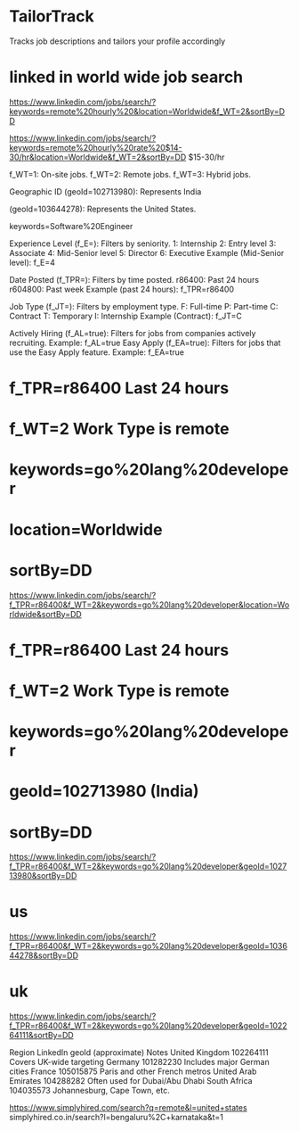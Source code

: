 # TailorTrack
Tracks job descriptions and tailors your profile accordingly

# linked in world wide job search

https://www.linkedin.com/jobs/search/?keywords=remote%20hourly%20&location=Worldwide&f_WT=2&sortBy=DD


https://www.linkedin.com/jobs/search/?keywords=remote%20hourly%20rate%20$14-30/hr&location=Worldwide&f_WT=2&sortBy=DD
$15-30/hr


f_WT=1: On-site jobs.
f_WT=2: Remote jobs.
f_WT=3: Hybrid jobs. 


Geographic ID (geoId=102713980): Represents India

(geoId=103644278): Represents the United States.

keywords=Software%20Engineer

Experience Level (f_E=): Filters by seniority.
1: Internship
2: Entry level
3: Associate
4: Mid-Senior level
5: Director
6: Executive
Example (Mid-Senior level): f_E=4

Date Posted (f_TPR=): Filters by time posted.
r86400: Past 24 hours
r604800: Past week
Example (past 24 hours): f_TPR=r86400


Job Type (f_JT=): Filters by employment type.
F: Full-time
P: Part-time
C: Contract
T: Temporary
I: Internship
Example (Contract): f_JT=C

Actively Hiring (f_AL=true): Filters for jobs from companies actively recruiting.
Example: f_AL=true
Easy Apply (f_EA=true): Filters for jobs that use the Easy Apply feature.
Example: f_EA=true 


# f_TPR=r86400 Last 24 hours
# f_WT=2 Work Type is remote
# keywords=go%20lang%20developer
# location=Worldwide
# sortBy=DD
https://www.linkedin.com/jobs/search/?f_TPR=r86400&f_WT=2&keywords=go%20lang%20developer&location=Worldwide&sortBy=DD
# f_TPR=r86400 Last 24 hours
# f_WT=2 Work Type is remote
# keywords=go%20lang%20developer
# geoId=102713980 (India)
# sortBy=DD
https://www.linkedin.com/jobs/search/?f_TPR=r86400&f_WT=2&keywords=go%20lang%20developer&geoId=102713980&sortBy=DD

# us
https://www.linkedin.com/jobs/search/?f_TPR=r86400&f_WT=2&keywords=go%20lang%20developer&geoId=103644278&sortBy=DD

# uk
https://www.linkedin.com/jobs/search/?f_TPR=r86400&f_WT=2&keywords=go%20lang%20developer&geoId=102264111&sortBy=DD


Region	LinkedIn geoId (approximate)	Notes
United Kingdom	102264111	Covers UK-wide targeting
Germany	101282230	Includes major German cities
France	105015875	Paris and other French metros
United Arab Emirates	104288282	Often used for Dubai/Abu Dhabi
South Africa	104035573	Johannesburg, Cape Town, etc.


https://www.simplyhired.com/search?q=remote&l=united+states
simplyhired.co.in/search?l=bengaluru%2C+karnataka&t=1
